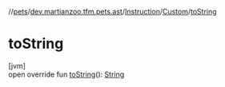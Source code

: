 //[pets](../../../../index.md)/[dev.martianzoo.tfm.pets.ast](../../index.md)/[Instruction](../index.md)/[Custom](index.md)/[toString](to-string.md)

# toString

[jvm]\
open override fun [toString](to-string.md)(): [String](https://kotlinlang.org/api/latest/jvm/stdlib/kotlin/-string/index.html)
